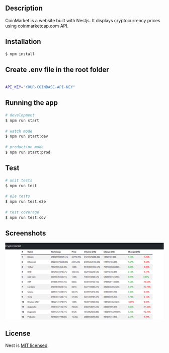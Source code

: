 
## Description

CoinMarket is a website built with Nestjs. It displays cryptocurrency prices using coinmarketcap.com API.

## Installation

```bash
$ npm install
```

## Create .env file in the root folder

```bash

API_KEY="YOUR-COINBASE-API-KEY"

```

## Running the app
```bash
# development
$ npm run start

# watch mode
$ npm run start:dev

# production mode
$ npm run start:prod
```

## Test

```bash
# unit tests
$ npm run test

# e2e tests
$ npm run test:e2e

# test coverage
$ npm run test:cov
```

## Screenshots
![alt text](https://github.com/jmpolak/crypto-market/blob/master/screenshot/Screenshot.png)

## License

Nest is [MIT licensed](LICENSE).
